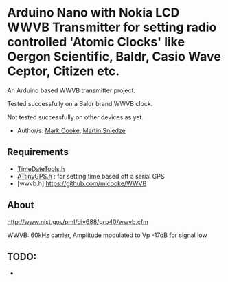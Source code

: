 # Arduino Nano with Nokia LCD WWVB Transmitter for setting radio controlled 'Atomic Clocks' like Oergon Scientific, Baldr, Casio Wave Ceptor, Citizen etc. 
An Arduino based WWVB transmitter project.

Tested successfully on a Baldr brand WWVB clock.

Not tested successfully on other devices as yet.


* Author/s: [Mark Cooke](https://www.github.com/micooke), [Martin Sniedze](https://www.github.com/mr-sneezy)

## Requirements
* [TimeDateTools.h](https://github.com/micooke/ATtinyGPS/TimeDateTools.h)
* [ATtinyGPS.h](https://github.com/micooke/ATtinyGPS/ATtinyGPS.h) : for setting time based off a serial GPS
* [wwvb.h] https://github.com/micooke/WWVB

## About
http://www.nist.gov/pml/div688/grp40/wwvb.cfm

WWVB: 60kHz carrier, Amplitude modulated to Vp -17dB for signal low



## TODO:
* 
